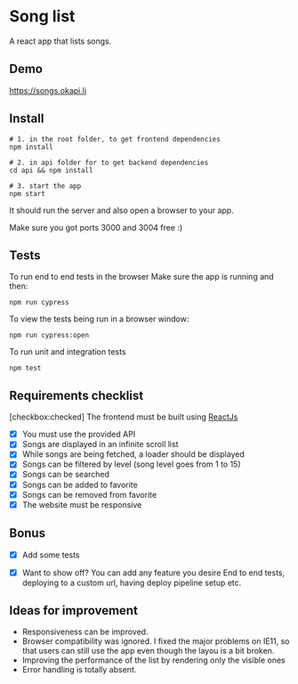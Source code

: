 # Song list
A react app that lists songs. 

## Demo

https://songs.okapi.li

## Install

```
# 1. in the root folder, to get frontend dependencies
npm install

# 2. in api folder for to get backend dependencies
cd api && npm install

# 3. start the app
npm start
```

It should run the server and also open a browser to your app.

Make sure you got ports 3000 and 3004 free :)


## Tests

To run end to end tests in the browser
Make sure the app is running and then:

```
npm run cypress
```

To view the tests being run in a browser window:

```
npm run cypress:open
```

To run unit and integration tests
```
npm test
```

## Requirements checklist

 [checkbox:checked] The frontend must be built using [ReactJs](https://reactjs.org/)

- [x] You must use the provided API
- [x] Songs are displayed in an infinite scroll list
- [x] While songs are being fetched, a loader should be displayed
- [x] Songs can be filtered by level (song level goes from 1 to 15)
- [x] Songs can be searched
- [x] Songs can be added to favorite
- [x] Songs can be removed from favorite
- [x] The website must be responsive

Bonus
---
- [X] Add some tests
- [X] Want to show off? You can add any feature you desire
      End to end tests, deploying to a custom url, having deploy pipeline setup etc. 


## Ideas for improvement
  * Responsiveness can be improved.
  * Browser compatibility was ignored. I fixed the major problems on IE11, so that users can still use the app even though the layou is a bit broken. 
  * Improving the performance of the list by rendering only the visible ones
  * Error handling is totally absent. 
